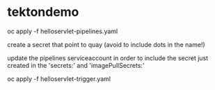 # tektondemo

oc apply -f helloservlet-pipelines.yaml

create a secret that point to quay (avoid to include dots in the name!)

update the pipelines serviceaccount in order to include the secret just created in the 'secrets:' and 'imagePullSecrets:'

oc apply -f helloservlet-trigger.yaml
